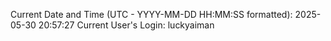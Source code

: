 Current Date and Time (UTC - YYYY-MM-DD HH:MM:SS formatted): 2025-05-30 20:57:27
Current User's Login: luckyaiman
